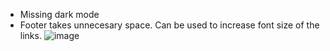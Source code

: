 
- Missing dark mode
- Footer takes unnecesary space. Can be used to increase font size of the links.
![image](/uxui/ejercicio-3/clicksalud/img/footer_clicksalud.webp)
